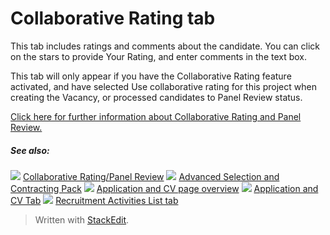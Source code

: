 # Collaborative Rating tab

This tab includes ratings and comments about the candidate. You can click on the stars to provide Your Rating, and enter comments in the text box.

This tab will only appear if you have the Collaborative Rating feature activated, and have selected  Use collaborative rating for this project  when creating the Vacancy, or processed candidates to  Panel Review  status.

[Click here for further information about Collaborative Rating and Panel Review.](collaborative_rating_panel_review.htm)

##### See also:

![](../Resources/Images/icon-document-link.png) [Collaborative Rating/Panel Review](collaborative_rating_panel_review.htm)
![](../Resources/Images/icon-document-link.png) [Advanced Selection and Contracting Pack](advanced_selection_and_contraction_pack.htm)
![](../Resources/Images/icon-document-link.png) [Application and CV page overview](application_and_cv_page_overview.htm)
![](../Resources/Images/icon-document-link.png) [Application and CV Tab](application_and_cv_tab.htm)
![](../Resources/Images/icon-document-link.png) [Recruitment Activities List tab](recruitment_activities_list_tab.htm)




> Written with [StackEdit](https://stackedit.io/).
<!--stackedit_data:
eyJoaXN0b3J5IjpbLTE3ODMwNjM5ODddfQ==
-->